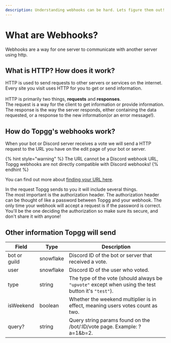 ```yaml
---
description: Understanding webhooks can be hard. Lets figure them out!
---
```


# What are Webhooks?

Webhooks are a way for one server to communicate with another server using http.

## What is HTTP? How does it work?

HTTP is used to send requests to other servers or services on the internet. Every site you visit uses HTTP for you to get or send information.\
\
HTTP is primarily two things, **requests** and **responses**. \
The request is a way for the client to get information or provide information.\
The response is the way the server responds, either containing the data requested, or a response to the new information(or an error message!).

## How do Topgg's webhooks work?

When your bot or Discord server receives a vote we will send a HTTP request to the URL you have on the edit page of your bot or server.

{% hint style="warning" %}
The URL cannot be a Discord webhook URL, Topgg webhooks are not directly compatible with Discord webhooks!
{% endhint %}

You can find out more about [finding your URL here](../guides/finding-your-url.md).



In the request Topgg sends to you it will include several things.\
The most important is the authorization header. The authorization header can be thought of like a password between Topgg and your webhook. The only time your webhook will accept a request is if the password is correct. You'll be the one deciding the authorization so make sure its secure, and don't share it with anyone!

## Other information Topgg will send

| Field        | Type      | Description                                                                                         |
| ------------ | --------- | --------------------------------------------------------------------------------------------------- |
| bot or guild | snowflake | Discord ID of the bot or server that received a vote.                                               |
| user         | snowflake | Discord ID of the user who voted.                                                                   |
| type         | string    | The type of the vote (should always be `"upvote"` except when using the test button it's `"test"`). |
| isWeekend    | boolean   | Whether the weekend multiplier is in effect, meaning users votes count as two.                      |
| query?       | string    | Query string params found on the /bot/:ID/vote page. Example: ?a=1\&b=2.                            |
